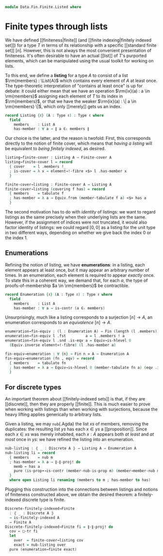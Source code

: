 <!--
```agda
open import 1Lab.HIT.Truncation
open import 1Lab.HLevel.Closure
open import 1Lab.Resizing
open import 1Lab.HLevel
open import 1Lab.Equiv
open import 1Lab.Type

open import Data.List.Membership
open import Data.Fin.Indexed
open import Data.List.Base
open import Data.Dec.Base
open import Data.Fin

open import Meta.Idiom
open import Meta.Bind
```
-->

```agda
module Data.Fin.Finite.Listed where
```

<!--
```agda
private variable
  ℓ   : Level
  A B : Type ℓ
```
-->

# Finite types through lists

We have defined [[finiteness|finite]] (and [[finite indexing|finitely
indexed set]]) for a type $T$ in terms of its relationship with a
specific [[standard finite set]] $[n]$. However, this is not always the
most convenient presentation of finiteness. It's often desirable to have
an actual [[list]] of $T$'s purported elements, which can be manipulated
using the usual toolkit for working on lists.

To this end, we define a **listing** for a type $A$ to consist of a list
$\rm{members} : \List{A}$ which contains every element of $A$ at least
once. The type-theoretic interpretation of "contains at least once" is
up for debate: it could either mean that we have an operation
$\rm{ix}(a) : a \in \rm{members}$ assigning each element of $T$ to its
index in $\rm{members}$, or that we have the weaker $\rm{ix}(a) : \| a
\in \rm{members} \|$, which only [[merely]] gets us an index.

```agda
record Listing {ℓ} (A : Type ℓ) : Type ℓ where
  field
    members    : List A
    has-member : ∀ a → ∥ a ∈ₗ members ∥
```

<!--
```agda
open Listing
```
-->

Our choice is the latter, and the reason is twofold: First, this
corresponds directly to the notion of finite cover, which means that
_having a listing_ will be equivalent to _being finitely indexed_, as
desired.

```agda
listing→finite-cover : Listing A → Finite-cover A
listing→finite-cover l = record
  { cover    = l .members !_
  ; is-cover = λ x → element→!-fibre <$> l .has-member x
  }

finite-cover→listing : Finite-cover A → Listing A
finite-cover→listing (covering f has) = record
  { members    = tabulate f
  ; has-member = λ a → Equiv.from (member-tabulate f a) <$> has a
  }
```

The second motivation has to do with _identity_ of listings: we want to
regard listings as the same precisely when their underlying lists are
the same.  However, if the assignment of indices were not truncated, it
would also factor identity of listings: we could regard $[0,0]$ as a
listing for the unit type in two different ways, depending on whether we
give back the index 0 or the index 1.

## Enumerations

Refining the notion of listing, we have **enumerations**: in a listing,
each element appears at least once, but it may appear an arbitrary
number of times. In an enumeration, each element is required to appear
_exactly_ once. To state this in a coherent way, we demand that, for
each $a$, the type of proofs-of-membership $a \in \rm{members}$ be
contractible.

```agda
record Enumeration {ℓ} (A : Type ℓ) : Type ℓ where
  field
    members    : List A
    has-member : ∀ a → is-contr (a ∈ₗ members)
```

<!--
```agda
open Enumeration
```
-->

Unsurprisingly, much like a listing corresponds to a surjection $[n] \to
A$, an enumeration corresponds to an _equivalence_ $[n] \to A$.

```agda
enumeration→fin-equiv : (l : Enumeration A) → Fin (length (l .members)) ≃ A
enumeration→fin-equiv l .fst         a = l .members ! a
enumeration→fin-equiv l .snd .is-eqv a = Equiv→is-hlevel 0
  (Equiv.inverse element≃!-fibre) (l .has-member a)

fin-equiv→enumeration : ∀ {n} → Fin n ≃ A → Enumeration A
fin-equiv→enumeration (fn , eqv) = record
  { members    = tabulate fn
  ; has-member = λ a → Equiv→is-hlevel 0 (member-tabulate fn a) (eqv .is-eqv a)
  }
```

<!--
```agda
enumeration→finite : Enumeration A → Finite A
enumeration→finite l = fin (pure (Equiv.inverse (enumeration→fin-equiv l)))
```
-->

## For discrete types

An important theorem about [[finitely-indexed sets]] is that, if they
are [[discrete]], then they are properly [[finite]]. This is much easier
to prove when working with listings than when working with surjections,
because the heavy lifting applies generically to arbitrary lists.

Given a listing, we may `nub`{.Agda} the list $xs$ of members, removing
the duplicates: the resulting list $ys$ has each $x \in ys$ a
[[proposition]]. Since each $x \in xs$ was merely inhabited, each $x :
A$ appears both _at least_ and _at most_ once in $ys$: we have refined
the listing into an enumeration.

```agda
nub-listing : ⦃ _ : Discrete A ⦄ → Listing A → Enumeration A
nub-listing li = record
  { members    = nub m
  ; has-member = λ a → ∥-∥-proj! do
    memb ← has a
    pure (is-prop∙→is-contr (member-nub-is-prop m) (member→member-nub memb))
  }
  where open Listing li renaming (members to m ; has-member to has)
```

Plugging this construction into the connections between listings and
notions of finiteness constructed above, we obtain the desired theorem:
a finitely-indexed discrete type is finite.

```agda
Discrete-finitely-indexed→Finite
  : ⦃ _ : Discrete A ⦄
  → is-finitely-indexed A
  → Finite A
Discrete-finitely-indexed→Finite fi = ∥-∥-proj! do
  cov ← □-tr fi
  let
    over  = finite-cover→listing cov
    exact = nub-listing over
  pure (enumeration→finite exact)
```

